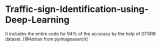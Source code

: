 # Traffic-sign-Identification-using-Deep-Learning
It includes the entire code for 94% of the accuracy by the help of GTSRB dataset. [@Adrian from pyimagesearch]
